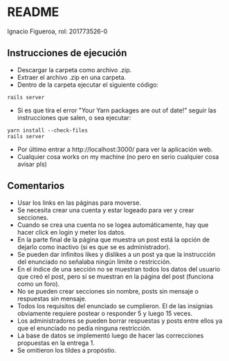 # README
Ignacio Figueroa, rol: 201773526-0
## Instrucciones de ejecución
* Descargar la carpeta como archivo .zip.
* Extraer el archivo .zip en una carpeta.
* Dentro de la carpeta ejecutar el siguiente código:
```
rails server
```
* Si es que tira el error "Your Yarn packages are out of date!" seguir las instrucciones que salen, o sea ejecutar:
```
yarn install --check-files
rails server
```
* Por último entrar a http://localhost:3000/ para ver la aplicación web.
* Cualquier cosa works on my machine (no pero en serio cualquier cosa avisar pls)
## Comentarios
* Usar los links en las páginas para moverse.
* Se necesita crear una cuenta y estar logeado para ver y crear secciones.
* Cuando se crea una cuenta no se logea automáticamente, hay que hacer click en login y meter los datos.
* En la parte final de la página que muestra un post está la opción de dejarlo como inactivo (si es que se es administrador).
* Se pueden dar infinitos likes y dislikes a un post ya que la instrucción del enunciado no señalaba ningún límite o restricción.
* En el índice de una sección no se muestran todos los datos del usuario que creó el post, pero sí se muestran en la página del post (funciona como un foro).
* No se pueden crear secciones sin nombre, posts sin mensaje o respuestas sin mensaje.
* Todos los requisitos del enunciado se cumplieron. El de las insignias obviamente requiere postear o responder 5 y luego 15 veces.
* Los administradores se pueden borrar respuestas y posts entre ellos ya que el enunciado no pedía ninguna restricción.
* La base de datos se implementó luego de hacer las correcciones propuestas en la entrega 1.
* Se omitieron los tildes a propóstio.
